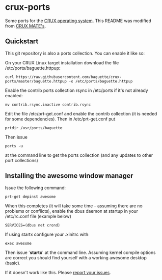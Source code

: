 # crux-ports
Some ports for the [CRUX operating system](http://crux.nu/). This README was modified from [CRUX MATE's](https://github.com/KrugerHeavyIndustries/crux-mate/).

## Quickstart ##

This git repository is also a ports collection. You can enable it like so:

On your CRUX Linux target installation download the file /etc/ports/baguette.httpup:


```
curl https://raw.githubusercontent.com/baguette/crux-ports/master/baguette.httpup -o /etc/ports/baguette.httpup
```

Enable the contrib ports collection rsync in /etc/ports if it's not already enabled:

```
mv contrib.rsync.inactive contrib.rsync
```

Edit the file /etc/prt-get.conf and enable the contrib collection (it is needed for some dependencies). Then in /etc/prt-get.conf put

```
prtdir /usr/ports/baguette 
```

Then issue

```
ports -u
```

at the command line to get the ports collection (and any updates to other port collections)

## Installing the awesome window manager

Issue the following command: 

```
prt-get depinst awesome
```

When this completes (it will take some time - assuming there are no problems or conflicts), enable the dbus daemon at startup in your /etc/rc.conf file (example below)

```
SERVICES=(dbus net crond) 
```

If using startx configure your .xinitrc with

```
exec awesome
```

Then issue '**startx**' at the command line. Assuming kernel compile options are correct you should find yourself with a working awesome desktop (basic).

If it doesn't work like this. Please [report your issues](https://github.com/baguette/crux-ports/issues).
